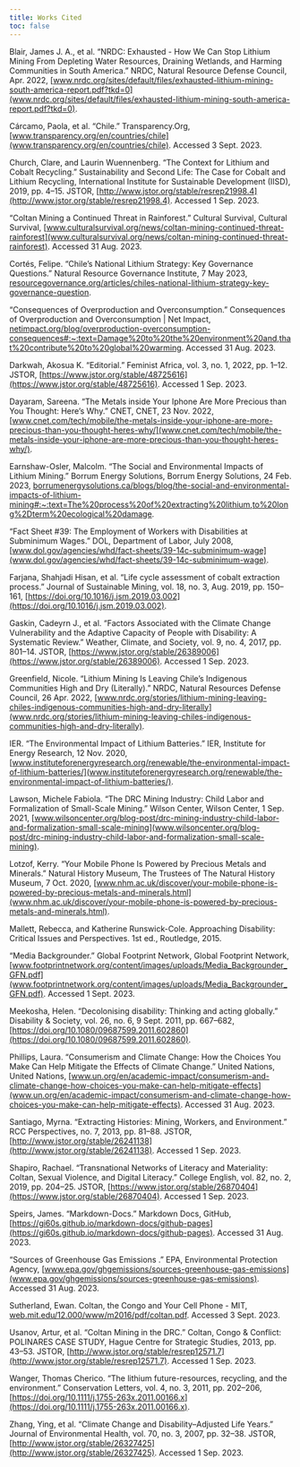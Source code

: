 ```yaml
---
title: Works Cited
toc: false
---
```

Blair, James J. A., et al. “NRDC: Exhausted - How We Can Stop Lithium Mining From Depleting Water Resources, Draining Wetlands, and Harming Communities in South America.” NRDC, Natural Resource Defense Council, Apr. 2022, [www.nrdc.org/sites/default/files/exhausted-lithium-mining-south-america-report.pdf?tkd=0](www.nrdc.org/sites/default/files/exhausted-lithium-mining-south-america-report.pdf?tkd=0).

Cárcamo, Paola, et al. “Chile.” Transparency.Org, [www.transparency.org/en/countries/chile](www.transparency.org/en/countries/chile). Accessed 3 Sept. 2023. 

Church, Clare, and Laurin Wuennenberg. “The Context for Lithium and Cobalt Recycling.” Sustainability and Second Life: The Case for Cobalt and Lithium Recycling, International Institute for Sustainable Development (IISD), 2019, pp. 4–15. JSTOR, [http://www.jstor.org/stable/resrep21998.4](http://www.jstor.org/stable/resrep21998.4). Accessed 1 Sep. 2023.

“Coltan Mining a Continued Threat in Rainforest.” Cultural Survival, Cultural Survival, [www.culturalsurvival.org/news/coltan-mining-continued-threat-rainforest](www.culturalsurvival.org/news/coltan-mining-continued-threat-rainforest). Accessed 31 Aug. 2023.

Cortés, Felipe. “Chile’s National Lithium Strategy: Key Governance Questions.” Natural Resource Governance Institute, 7 May 2023, [resourcegovernance.org/articles/chiles-national-lithium-strategy-key-governance-question](resourcegovernance.org/articles/chiles-national-lithium-strategy-key-governance-question). 


“Consequences of Overproduction and Overconsumption.” Consequences of Overproduction and Overconsumption | Net Impact, [netimpact.org/blog/overproduction-overconsumption-consequences#:~:text=Damage%20to%20the%20environment%20and,that%20contribute%20to%20global%20warming](netimpact.org/blog/overproduction-overconsumption-consequences#:~:text=Damage%20to%20the%20environment%20and,that%20contribute%20to%20global%20warming). Accessed 31 Aug. 2023.

Darkwah, Akosua K. “Editorial.” Feminist Africa, vol. 3, no. 1, 2022, pp. 1–12. JSTOR, [https://www.jstor.org/stable/48725616](https://www.jstor.org/stable/48725616). Accessed 1 Sep. 2023.

Dayaram, Sareena. “The Metals inside Your Iphone Are More Precious than You Thought: Here’s Why.” CNET, CNET, 23 Nov. 2022, [www.cnet.com/tech/mobile/the-metals-inside-your-iphone-are-more-precious-than-you-thought-heres-why/](www.cnet.com/tech/mobile/the-metals-inside-your-iphone-are-more-precious-than-you-thought-heres-why/).

Earnshaw-Osler, Malcolm. “The Social and Environmental Impacts of Lithium Mining.” Borrum Energy Solutions, Borrum Energy Solutions, 24 Feb. 2023, [borrumenergysolutions.ca/blogs/blog/the-social-and-environmental-impacts-of-lithium-mining#:~:text=The%20process%20of%20extracting%20lithium,to%20long%2Dterm%20ecological%20damage](borrumenergysolutions.ca/blogs/blog/the-social-and-environmental-impacts-of-lithium-mining#:~:text=The%20process%20of%20extracting%20lithium,to%20long%2Dterm%20ecological%20damage).

“Fact Sheet #39: The Employment of Workers with Disabilities at Subminimum Wages.” DOL, Department of Labor, July 2008, [www.dol.gov/agencies/whd/fact-sheets/39-14c-subminimum-wage](www.dol.gov/agencies/whd/fact-sheets/39-14c-subminimum-wage).

Farjana, Shahjadi Hisan, et al. “Life cycle assessment of cobalt extraction process.” Journal of Sustainable Mining, vol. 18, no. 3, Aug. 2019, pp. 150–161, [https://doi.org/10.1016/j.jsm.2019.03.002](https://doi.org/10.1016/j.jsm.2019.03.002).

Gaskin, Cadeyrn J., et al. “Factors Associated with the Climate Change Vulnerability and the Adaptive Capacity of People with Disability: A Systematic Review.” Weather, Climate, and Society, vol. 9, no. 4, 2017, pp. 801–14. JSTOR, [https://www.jstor.org/stable/26389006](https://www.jstor.org/stable/26389006). Accessed 1 Sep. 2023.

Greenfield, Nicole. “Lithium Mining Is Leaving Chile’s Indigenous Communities High and Dry (Literally).” NRDC, Natural Resources Defense Council, 26 Apr. 2022, [www.nrdc.org/stories/lithium-mining-leaving-chiles-indigenous-communities-high-and-dry-literally](www.nrdc.org/stories/lithium-mining-leaving-chiles-indigenous-communities-high-and-dry-literally).

IER. “The Environmental Impact of Lithium Batteries.” IER, Institute for Energy Research, 12 Nov. 2020, [www.instituteforenergyresearch.org/renewable/the-environmental-impact-of-lithium-batteries/](www.instituteforenergyresearch.org/renewable/the-environmental-impact-of-lithium-batteries/).

Lawson, Michele Fabiola. “The DRC Mining Industry: Child Labor and Formalization of Small-Scale Mining.” Wilson Center, Wilson Center, 1 Sep. 2021, [www.wilsoncenter.org/blog-post/drc-mining-industry-child-labor-and-formalization-small-scale-mining](www.wilsoncenter.org/blog-post/drc-mining-industry-child-labor-and-formalization-small-scale-mining).

Lotzof, Kerry. “Your Mobile Phone Is Powered by Precious Metals and Minerals.” Natural History Museum, The Trustees of The Natural History Museum, 7 Oct. 2020, [www.nhm.ac.uk/discover/your-mobile-phone-is-powered-by-precious-metals-and-minerals.html](www.nhm.ac.uk/discover/your-mobile-phone-is-powered-by-precious-metals-and-minerals.html).

Mallett, Rebecca, and Katherine Runswick-Cole. Approaching Disability: Critical Issues and Perspectives. 1st ed., Routledge, 2015.

“Media Backgrounder.” Global Footprint Network, Global Footprint Network, [www.footprintnetwork.org/content/images/uploads/Media_Backgrounder_GFN.pdf](www.footprintnetwork.org/content/images/uploads/Media_Backgrounder_GFN.pdf). Accessed 1 Sept. 2023.

Meekosha, Helen. “Decolonising disability: Thinking and acting globally.” Disability &amp; Society, vol. 26, no. 6, 9 Sept. 2011, pp. 667–682, [https://doi.org/10.1080/09687599.2011.602860](https://doi.org/10.1080/09687599.2011.602860).

Phillips, Laura. “Consumerism and Climate Change: How the Choices You Make Can Help Mitigate the Effects of Climate Change.” United Nations, United Nations, [www.un.org/en/academic-impact/consumerism-and-climate-change-how-choices-you-make-can-help-mitigate-effects](www.un.org/en/academic-impact/consumerism-and-climate-change-how-choices-you-make-can-help-mitigate-effects). Accessed 31 Aug. 2023.

Santiago, Myrna. “Extracting Histories: Mining, Workers, and Environment.” RCC Perspectives, no. 7, 2013, pp. 81–88. JSTOR, [http://www.jstor.org/stable/26241138](http://www.jstor.org/stable/26241138). Accessed 1 Sep. 2023.

Shapiro, Rachael. “Transnational Networks of Literacy and Materiality: Coltan, Sexual Violence, and Digital Literacy.” College English, vol. 82, no. 2, 2019, pp. 204–25. JSTOR, [https://www.jstor.org/stable/26870404](https://www.jstor.org/stable/26870404). Accessed 1 Sep. 2023.

Speirs, James. “Markdown-Docs.” Markdown Docs, GitHub, [https://gi60s.github.io/markdown-docs/github-pages](https://gi60s.github.io/markdown-docs/github-pages). Accessed 31 Aug. 2023.

“Sources of Greenhouse Gas Emissions .” EPA, Environmental Protection Agency, [www.epa.gov/ghgemissions/sources-greenhouse-gas-emissions](www.epa.gov/ghgemissions/sources-greenhouse-gas-emissions). Accessed 31 Aug. 2023.

Sutherland, Ewan. Coltan, the Congo and Your Cell Phone - MIT, [web.mit.edu/12.000/www/m2016/pdf/coltan.pdf](web.mit.edu/12.000/www/m2016/pdf/coltan.pdf). Accessed 3 Sept. 2023.

Usanov, Artur, et al. “Coltan Mining in the DRC.” Coltan, Congo & Conflict: POLINARES CASE STUDY, Hague Centre for Strategic Studies, 2013, pp. 43–53. JSTOR, [http://www.jstor.org/stable/resrep12571.7](http://www.jstor.org/stable/resrep12571.7). Accessed 1 Sep. 2023.

Wanger, Thomas Cherico. “The lithium future-resources, recycling, and the environment.” Conservation Letters, vol. 4, no. 3, 2011, pp. 202–206, [https://doi.org/10.1111/j.1755-263x.2011.00166.x](https://doi.org/10.1111/j.1755-263x.2011.00166.x).

Zhang, Ying, et al. “Climate Change and Disability–Adjusted Life Years.” Journal of Environmental Health, vol. 70, no. 3, 2007, pp. 32–38. JSTOR, [http://www.jstor.org/stable/26327425](http://www.jstor.org/stable/26327425). Accessed 1 Sep. 2023.